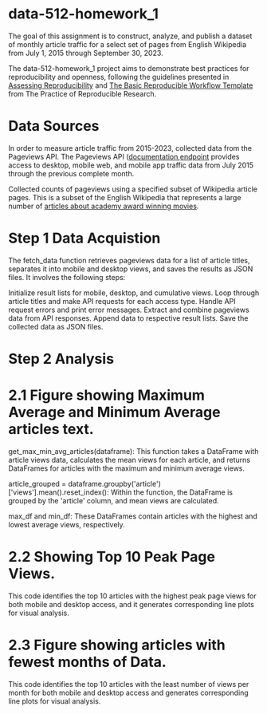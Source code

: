 # data-512-homework_1
The goal of this assignment is to construct, analyze, and publish a dataset of monthly article traffic for a select set of pages from English Wikipedia from July 1, 2015 through September 30, 2023. 

The data-512-homework_1 project aims to demonstrate best practices for reproducibility and openness, following the guidelines presented in [Assessing Reproducibility](https://example.com/assessing-reproducibility) and [The Basic Reproducible Workflow Template](https://example.com/basic-reproducible-workflow-template) from The Practice of Reproducible Research.

# Data Sources

In order to measure article traffic from 2015-2023, collected data from the Pageviews API. The Pageviews API ([documentation](https://wikitech.wikimedia.org/wiki/Analytics/AQS/Pageviews),[endpoint](https://wikimedia.org/api/rest_v1/#!/Pageviews_data/get_metrics_pageviews_aggregate_project_access_agent_granularity_start_end) provides access to desktop, mobile web, and mobile app traffic data from July 2015 through the previous complete month.

Collected counts of pageviews using a specified subset of Wikipedia article pages. This is a subset of the English Wikipedia that represents a large number of [articles about academy award winning movies](https://github.com/RashmikaReddy/data-512-homework_1/blob/main/thank_the_academy.AUG.2023.csv.xlsx).



# Step 1 Data Acquistion

The fetch_data function retrieves pageviews data for a list of article titles, separates it into mobile and desktop views, and saves the results as JSON files. It involves the following steps:

Initialize result lists for mobile, desktop, and cumulative views.
Loop through article titles and make API requests for each access type.
Handle API request errors and print error messages.
Extract and combine pageviews data from API responses.
Append data to respective result lists.
Save the collected data as JSON files.

# Step 2 Analysis
# 2.1 Figure showing Maximum Average and Minimum Average articles text.

get_max_min_avg_articles(dataframe): This function takes a DataFrame with article views data, calculates the mean views for each article, and returns DataFrames for articles with the maximum and minimum average views.

article_grouped = dataframe.groupby('article')['views'].mean().reset_index(): Within the function, the DataFrame is grouped by the 'article' column, and mean views are calculated.

max_df and min_df: These DataFrames contain articles with the highest and lowest average views, respectively.

# 2.2 Showing Top 10 Peak Page Views.

This code identifies the top 10 articles with the highest peak page views for both mobile and desktop access, and it generates corresponding line plots for visual analysis.

# 2.3 Figure showing articles with fewest months of Data.

This code identifies the top 10 articles with the least number of views per month for both mobile and desktop access and generates corresponding line plots for visual analysis.

